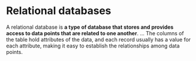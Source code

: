 # Relational databases

A relational database is **a type of database that stores and provides access to data points that are related to one another**. ... The columns of the table hold attributes of the data, and each record usually has a value for each attribute, making it easy to establish the relationships among data points.
